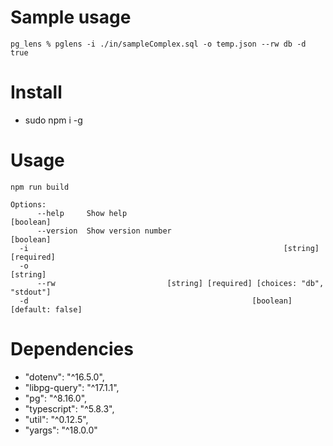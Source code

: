 # Sample usage
```pg_lens % pglens -i ./in/sampleComplex.sql -o temp.json --rw db -d true```

# Install
- sudo npm i -g

# Usage
```
npm run build
```
```
Options:
      --help     Show help                                             [boolean]
      --version  Show version number                                   [boolean]
  -i                                                         [string] [required]
  -o                                                                    [string]
      --rw                         [string] [required] [choices: "db", "stdout"]
  -d                                                  [boolean] [default: false]
```

# Dependencies
- "dotenv": "^16.5.0",
- "libpg-query": "^17.1.1",
- "pg": "^8.16.0",
- "typescript": "^5.8.3",
- "util": "^0.12.5",
- "yargs": "^18.0.0"
